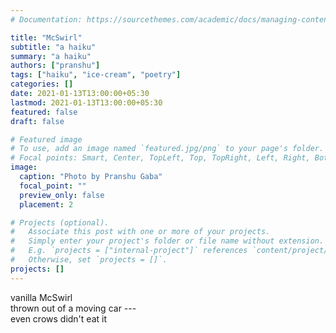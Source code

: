 ```yaml
---
# Documentation: https://sourcethemes.com/academic/docs/managing-content/

title: "McSwirl"
subtitle: "a haiku"
summary: "a haiku"
authors: ["pranshu"]
tags: ["haiku", "ice-cream", "poetry"]
categories: []
date: 2021-01-13T13:00:00+05:30
lastmod: 2021-01-13T13:00:00+05:30
featured: false
draft: false

# Featured image
# To use, add an image named `featured.jpg/png` to your page's folder.
# Focal points: Smart, Center, TopLeft, Top, TopRight, Left, Right, BottomLeft, Bottom, BottomRight.
image:
  caption: "Photo by Pranshu Gaba"
  focal_point: ""
  preview_only: false
  placement: 2

# Projects (optional).
#   Associate this post with one or more of your projects.
#   Simply enter your project's folder or file name without extension.
#   E.g. `projects = ["internal-project"]` references `content/project/deep-learning/index.md`.
#   Otherwise, set `projects = []`.
projects: []
---
```

vanilla McSwirl  
thrown out of a moving car ---  
even crows didn't eat it
